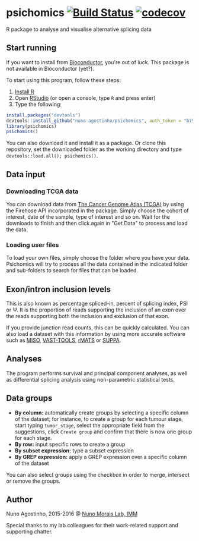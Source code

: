 # psichomics [![Build Status](https://travis-ci.com/nuno-agostinho/psichomics.svg?token=WnQvrH4wCa4UkqjJquSq&branch=master)](https://travis-ci.com/nuno-agostinho/psichomics) [![codecov](https://codecov.io/gh/nuno-agostinho/psichomics/branch/master/graph/badge.svg?token=huZOun5jSD)](https://codecov.io/gh/nuno-agostinho/psichomics)
R package to analyse and visualise alternative splicing data

## Start running
If you want to install from [Bioconductor](https://www.bioconductor.org), you're
out of luck. This package is not available in Bioconductor (yet?).

To start using this program, follow these steps:

1. [Install R](https://www.r-project.org/)
2. Open [RStudio](https://www.rstudio.com/products/rstudio) (or open a console, 
type `R` and press enter)
3. Type the following:
```r
install.packages("devtools")
devtools::install_github("nuno-agostinho/psichomics", auth_token = "b752621b2059cd64ac21d5f7e8418821feb81b81")
library(psichomics)
psichomics()
```

You can also download it and install it as a package. Or clone this repository, 
set the downloaded folder as the working directory and type
`devtools::load.all(); psichomics()`.

## Data input
### Downloading TCGA data
You can download data from
[The Cancer Genome Atlas (TCGA)](https://tcga-data.nci.nih.gov) by using the
Firehose API incorporated in the package. Simply choose the cohort of interest, 
date of the sample, type of interest and so on. Wait for the downloads to finish
and then click again in "Get Data" to process and load the data.

### Loading user files
To load your own files, simply choose the folder where you have your data. 
Psichomics will try to process all the data contained in the indicated folder 
and sub-folders to search for files that can be loaded.

## Exon/intron inclusion levels
This is also known as percentage spliced-in, percent of splicing index, PSI or
Ψ. It is the proportion of reads supporting the inclusion of an exon over the
reads supporting both the inclusion and exclusion of that exon.

If you provide junction read counts, this can be quickly calculated. You can 
also load a dataset with this information by using more accurate software such 
as [MISO](http://genes.mit.edu/burgelab/miso),
[VAST-TOOLS](https://github.com/vastgroup/vast-tools), 
[rMATS](http://rnaseq-mats.sourceforge.net) or 
[SUPPA](https://bitbucket.org/regulatorygenomicsupf/suppa).

## Analyses
The program performs survival and principal component analyses, as well as
differential splicing analysis using non-parametric statistical tests.

## Data groups
- **By column:** automatically create groups by selecting a specific column of 
the dataset; for instance, to create a group for each tumour stage, start typing
`tumor_stage`, select the appropriate field from the suggestions, click 
`Create group` and confirm that there is now one group for each stage.
- **By row:** input specific rows to create a group
- **By subset expression:** type a subset expression
- **By GREP expression:** apply a GREP expression over a specific column of the 
dataset

You can also select groups using the checkbox in order to merge, intersect or 
remove the groups.

## Author
Nuno Agostinho, 2015-2016 @ <a href="http://imm.medicina.ulisboa.pt/group/compbio/" target="_blank">Nuno Morais Lab, IMM</a>

Special thanks to my lab colleagues for their work-related support and 
supporting chatter.
